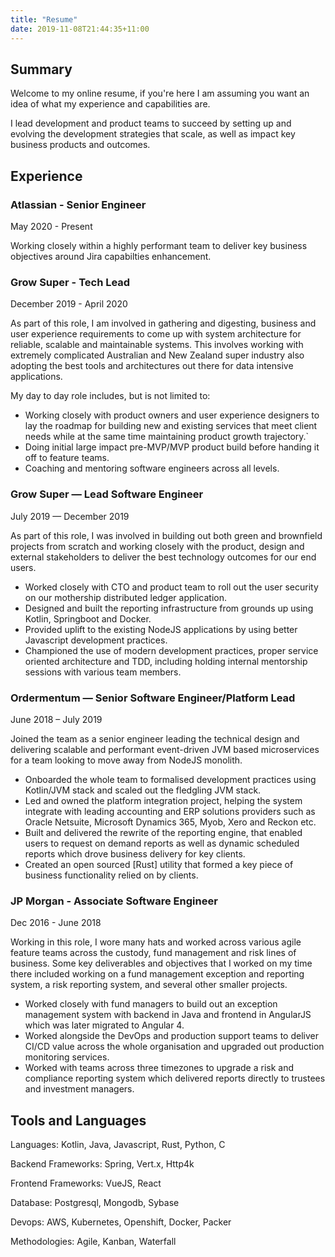 ```yaml
---
title: "Resume"
date: 2019-11-08T21:44:35+11:00
---
```

## Summary
Welcome to my online resume, if you're here I am assuming you want an idea of what my experience and capabilities are.

I lead development and product teams to succeed by setting up and evolving the development strategies that scale, as well as impact key business products and outcomes. 

## Experience

### Atlassian - Senior Engineer
May 2020 - Present

Working closely within a highly performant team to deliver key business objectives around Jira capabilties enhancement.

### Grow Super - Tech Lead
December 2019 - April 2020

As part of this role, I am involved in gathering and digesting, business and user experience requirements to come up with system architecture for reliable, scalable and maintainable systems. This involves working with extremely complicated Australian and New Zealand super industry also adopting the best tools and architectures out there for data intensive applications.

My day to day role includes, but is not limited to:

- Working closely with product owners and user experience designers to lay the roadmap for building new and existing services that meet client needs while at the same time maintaining product growth trajectory.`
- Doing initial large impact pre-MVP/MVP product build before handing it off to feature teams.
- Coaching and mentoring software engineers across all levels.

### Grow Super — Lead Software Engineer
July 2019 — December 2019

As part of this role, I was involved in building out both green and brownfield projects from scratch and working closely with the product, design and external stakeholders to deliver the best technology outcomes for our end users.

- Worked closely with CTO and product team to roll out the user security on our mothership distributed ledger application.
- Designed and built the reporting infrastructure from grounds up using Kotlin, Springboot and Docker.
- Provided uplift to the existing NodeJS applications by using better Javascript development practices.
- Championed the use of modern development practices, proper service oriented architecture and TDD, including holding internal mentorship sessions with various team members.

### Ordermentum — Senior Software Engineer/Platform Lead
June 2018 – July 2019 

Joined the team as a senior engineer leading the technical design and delivering scalable and performant event-driven JVM based microservices for a team looking to move away from NodeJS monolith.

- Onboarded the whole team to formalised development practices using Kotlin/JVM stack and scaled out the fledgling JVM stack.
- Led and owned the platform integration project, helping the system integrate with leading accounting and ERP solutions providers such as Oracle Netsuite, Microsoft Dynamics 365, Myob, Xero and Reckon etc.
- Built and delivered the rewrite of the reporting engine, that enabled users to request on demand reports as well as dynamic scheduled reports which drove business delivery for key clients.
- Created an open sourced [Rust] utility that formed a key piece of business functionality relied on by clients.

### JP Morgan - Associate Software Engineer
Dec 2016 - June 2018

Working in this role, I wore many hats and worked across various agile feature teams across the custody, fund management and risk lines of business. Some key deliverables and objectives that I worked on my time there included working on a fund management exception and reporting system, a risk reporting system, and several other smaller projects.

- Worked closely with fund managers to build out an exception management system with backend in Java and frontend in AngularJS which was later migrated to Angular 4.
- Worked alongside the DevOps and production support teams to deliver CI/CD value across the whole organisation and upgraded out production monitoring services.
- Worked with teams across three timezones to upgrade a risk and compliance reporting system which delivered reports directly to trustees and investment managers.

## Tools and Languages

Languages: Kotlin, Java, Javascript, Rust, Python, C

Backend Frameworks: Spring, Vert.x, Http4k

Frontend Frameworks: VueJS, React

Database: Postgresql, Mongodb, Sybase

Devops: AWS, Kubernetes, Openshift, Docker, Packer

Methodologies: Agile, Kanban, Waterfall